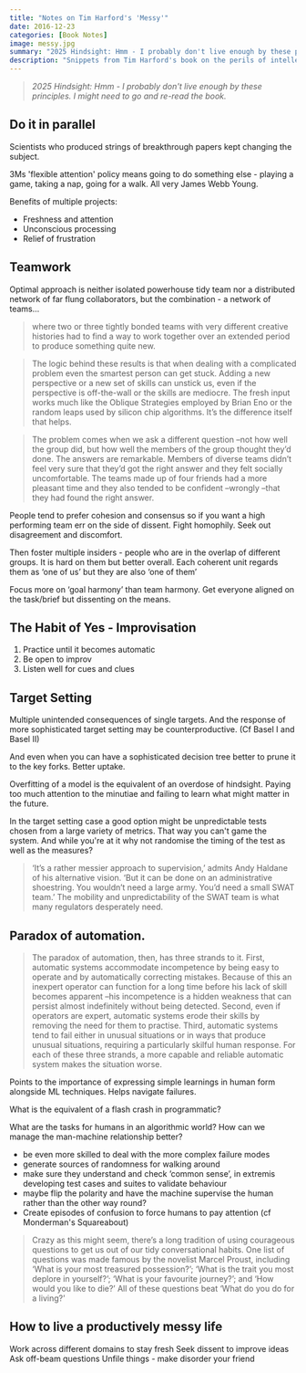 ```yaml
---
title: "Notes on Tim Harford's 'Messy'"
date: 2016-12-23
categories: [Book Notes]
image: messy.jpg
summary: "2025 Hindsight: Hmm - I probably don't live enough by these principles. I might need to go and re-read the book"
description: "Snippets from Tim Harford's book on the perils of intellectual tidiness."
--- 
```


> _2025 Hindsight: Hmm - I probably don't live enough by these principles. I might need to go and re-read the book._


## Do it in parallel
Scientists who produced strings of breakthrough papers kept changing the subject. 

3Ms 'flexible attention' policy means going to do something else - playing a game, taking a nap, going for a walk. All very James Webb Young. 

Benefits of multiple projects:
- Freshness and attention
- Unconscious processing
- Relief of frustration

## Teamwork

Optimal approach is neither isolated powerhouse tidy team nor a distributed network of far flung collaborators, but the combination - a network of teams...

> where two or three tightly bonded teams with very different creative histories had to find a way to work together over an extended period to produce something quite new.

> The logic behind these results is that when dealing with a complicated problem even the smartest person can get stuck. Adding a new perspective or a new set of skills can unstick us, even if the perspective is off-the-wall or the skills are mediocre. The fresh input works much like the Oblique Strategies employed by Brian Eno or the random leaps used by silicon chip algorithms. It’s the difference itself that helps.

> The problem comes when we ask a different question –not how well the group did, but how well the members of the group thought they’d done. The answers are remarkable. Members of diverse teams didn’t feel very sure that they’d got the right answer and they felt socially uncomfortable. The teams made up of four friends had a more pleasant time and they also tended to be confident –wrongly –that they had found the right answer.

People tend to prefer cohesion and consensus so if you want a high performing team err on the side of dissent. Fight homophily.  Seek out disagreement and discomfort. 

Then foster multiple insiders - people who are in the overlap of different groups. It is hard on them but better overall. Each coherent unit regards them as ‘one of us’ but they are also ‘one of them’

Focus more on ‘goal harmony’ than team harmony. Get everyone aligned on the task/brief but dissenting on the means. 

## The Habit of Yes - Improvisation

1. Practice until it becomes automatic
2. Be open to improv
3. Listen well for cues and clues

## Target Setting

Multiple unintended consequences of single targets. And the response of more sophisticated target setting may be counterproductive. (Cf Basel I and Basel II)

And even when you can have a sophisticated decision tree better to prune it to the key forks. Better uptake. 

Overfitting of a model is the equivalent of an overdose of hindsight. Paying too much attention to the minutiae and failing to learn what might matter in the future. 

In the target setting case a good option might be unpredictable tests chosen from a large variety of metrics. That way you can't game the system. And while you're at it why not randomise the timing of the test as well as the measures?

> ‘It’s a rather messier approach to supervision,’ admits Andy Haldane of his alternative vision. ‘But it can be done on an administrative shoestring. You wouldn’t need a large army. You’d need a small SWAT team.’ The mobility and unpredictability of the SWAT team is what many regulators desperately need.

## Paradox of automation. 

> The paradox of automation, then, has three strands to it. First, automatic systems accommodate incompetence by being easy to operate and by automatically correcting mistakes. Because of this an inexpert operator can function for a long time before his lack of skill becomes apparent –his incompetence is a hidden weakness that can persist almost indefinitely without being detected. Second, even if operators are expert, automatic systems erode their skills by removing the need for them to practise. Third, automatic systems tend to fail either in unusual situations or in ways that produce unusual situations, requiring a particularly skilful human response. For each of these three strands, a more capable and reliable automatic system makes the situation worse.

Points to the importance of expressing simple learnings in human form alongside ML techniques. Helps navigate failures. 

What is the equivalent of a flash crash in programmatic?

What are the tasks for humans in an algorithmic world? How can we manage the man-machine relationship better?

- be even more skilled to deal with the more complex failure modes
- generate sources of randomness for walking around
- make sure they understand and check ’common sense’, in extremis developing test cases and suites to validate behaviour
- maybe flip the polarity and have the machine supervise the human rather than the other way round?
- Create episodes of confusion to force humans to pay attention (cf Monderman's Squareabout)


> Crazy as this might seem, there’s a long tradition of using courageous questions to get us out of our tidy conversational habits. One list of questions was made famous by the novelist Marcel Proust, including ‘What is your most treasured possession?’; ‘What is the trait you most deplore in yourself?’; ‘What is your favourite journey?’; and ‘How would you like to die?’ All of these questions beat ‘What do you do for a living?’

## How to live a productively messy life
Work across different domains to stay fresh
Seek dissent to improve ideas
Ask off-beam questions 
Unfile things - make disorder your friend

